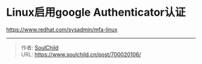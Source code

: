 # Linux启用google Authenticator认证


<!--more-->

https://www.redhat.com/sysadmin/mfa-linux

---

> 作者: [SoulChild](https://www.soulchild.cn)  
> URL: https://www.soulchild.cn/post/700020106/  

